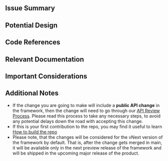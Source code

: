 <!--

**IMPORTANT**: As part of posting this comment, please make sure:
- that the issue is properly labeled with both `area-` and `feature-` labels.
- to apply one of the `Complexity: ` labels is applied to the issue [Simple | Medium | Hard]
- for an issue which was marked with `Complexity: Simple` label, it may be a good fit for a first-time contributors to this repo.
  If so, please also apply `good-first-issue` label.
-->

## Issue Summary

<!-- This section will be filled in by the engineers assigned to this  -->

## Potential Design

<!-- This section is meant to be used for a high level design of what a solution should look like and/or what direction should be taken to solving this problem. -->

## Code References

<!-- Links to classes / methods which are critical to understand for building out this solution, as these are relevant and will be used by the solution, as well as existing test cases that exercise this code -->

## Relevant Documentation

<!-- Links to relevant documentation which you think is relevant for handling this issue -->

## Important Considerations

<!-- List of additional gotchas the community member who will be handling this issue will need to consider when working on the solution -->

## Additional Notes
- If the change you are going to make will include a **public API change** in the framework, then the change will need to go through our [API Review Process](https://github.com/dotnet/aspnetcore/blob/main/docs/APIReviewProcess.md). Please read this process to take any necessary steps, to avoid any potential delays down the road with accepting this change.
- If this is your first contribution to the repo, you may find it useful to learn [How to build the repo](https://github.com/dotnet/aspnetcore/blob/main/docs/BuildFromSource.md)
- Please note, that the changes will be considered for the vNext version of the framework by default. That is, after the change gets merged in main, it will be available only in the next preview release of the framework and will be shipped in the upcoming major release of the product.
